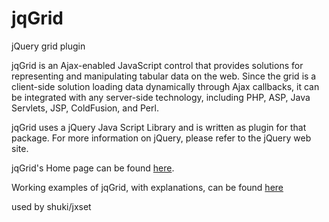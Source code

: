 jqGrid
======

jQuery grid plugin

jqGrid is an Ajax-enabled JavaScript control that provides solutions for 
representing and manipulating tabular data on the web. Since the grid is a 
client-side solution loading data dynamically through Ajax callbacks, it can be
integrated with any server-side technology, including PHP, ASP, Java Servlets, 
JSP, ColdFusion, and Perl.

jqGrid uses a jQuery Java Script Library and is written as plugin for that 
package. For more information on jQuery, please refer to the jQuery web site.

jqGrid's Home page can be found <a href="http://www.trirand.com/blog">here</a>.

Working examples of jqGrid, with explanations, can be found <a href="http://www.trirand.com/jqgrid/jqgrid.html">here</a>

used by shuki/jxset